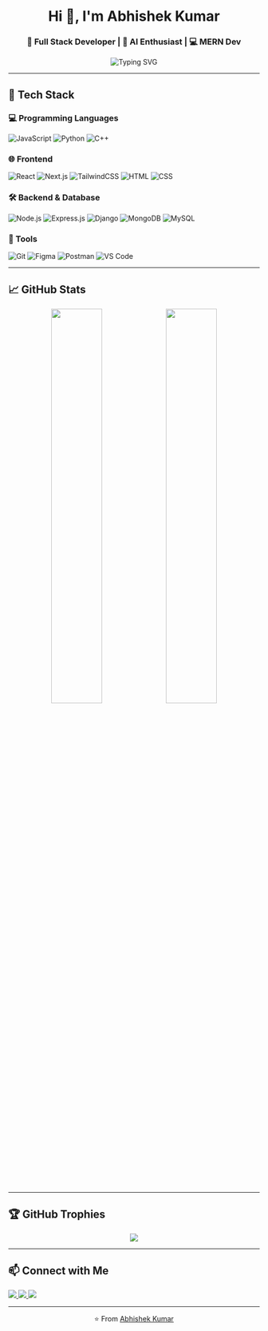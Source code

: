 <h1 align="center">Hi 👋, I'm Abhishek Kumar</h1>
<h3 align="center">🚀 Full Stack Developer | 🧠 AI Enthusiast | 💻 MERN Dev</h3>

<p align="center">
  <img src="https://readme-typing-svg.demolab.com?font=Fira+Code&pause=1000&center=true&vCenter=true&multiline=true&width=435&lines=Building+cool+web+apps+%F0%9F%9A%80;Loves+React%2C+Node%2C+PYthon+and+AI;Let's+connect+and+create+magic!" alt="Typing SVG" />
</p>

---

## 🚀 Tech Stack

### 💻 Programming Languages
![JavaScript](https://img.shields.io/badge/-JavaScript-F7DF1E?style=flat&logo=javascript&logoColor=black)
![Python](https://img.shields.io/badge/-Python-3776AB?style=flat&logo=python&logoColor=white)
![C++](https://img.shields.io/badge/-C++-00599C?style=flat&logo=c%2B%2B&logoColor=white)

### 🌐 Frontend
![React](https://img.shields.io/badge/-React-61DAFB?style=flat&logo=react&logoColor=black)
![Next.js](https://img.shields.io/badge/-Next.js-000000?style=flat&logo=next.js)
![TailwindCSS](https://img.shields.io/badge/-Tailwind_CSS-38B2AC?style=flat&logo=tailwind-css&logoColor=white)
![HTML](https://img.shields.io/badge/-HTML5-E34F26?style=flat&logo=html5&logoColor=white)
![CSS](https://img.shields.io/badge/-CSS3-1572B6?style=flat&logo=css3&logoColor=white)

### 🛠 Backend & Database
![Node.js](https://img.shields.io/badge/-Node.js-339933?style=flat&logo=node.js&logoColor=white)
![Express.js](https://img.shields.io/badge/-Express.js-000000?style=flat&logo=express&logoColor=white)
![Django](https://img.shields.io/badge/-Django-092E20?style=flat&logo=django&logoColor=white)
![MongoDB](https://img.shields.io/badge/-MongoDB-47A248?style=flat&logo=mongodb&logoColor=white)
![MySQL](https://img.shields.io/badge/-MySQL-4479A1?style=flat&logo=mysql&logoColor=white)

### 🔧 Tools
![Git](https://img.shields.io/badge/-Git-F05032?style=flat&logo=git&logoColor=white)
![Figma](https://img.shields.io/badge/-Figma-F24E1E?style=flat&logo=figma&logoColor=white)
![Postman](https://img.shields.io/badge/-Postman-FF6C37?style=flat&logo=postman&logoColor=white)
![VS Code](https://img.shields.io/badge/-VS_Code-007ACC?style=flat&logo=visual-studio-code&logoColor=white)

---

## 📈 GitHub Stats

<p align="center">
  <img src="https://github-readme-stats.vercel.app/api?username=kumarabhishek188&show_icons=true&theme=radical" width="45%" />
  <img src="https://github-readme-stats.vercel.app/api/top-langs/?username=kumarabhishek188&layout=compact&theme=radical" width="45%" />
</p>

---

## 🏆 GitHub Trophies

<p align="center">
  <img src="https://github-profile-trophy.vercel.app/?username=kumarabhishek188&theme=radical&no-frame=true&no-bg=true&margin-w=4" />
</p>

---

## 📫 Connect with Me

<p align="left">
  <a href="https://linkedin.com/in/abhishek-kumar-92157823a/" target="_blank">
    <img src="https://img.shields.io/badge/-LinkedIn-0077B5?style=flat&logo=linkedin&logoColor=white" />
  </a>
  <a href="https://github.com/kumarabhishek188" target="_blank">
    <img src="https://img.shields.io/badge/-GitHub-181717?style=flat&logo=github&logoColor=white" />
  </a>
  <a href="https://abhishek-portfolio2025.netlify.app/" target="_blank">
    <img src="https://img.shields.io/badge/-Portfolio-1F1F1F?style=flat&logo=vercel&logoColor=white" />
  </a>
</p>

---

<p align="center">⭐️ From <a href="https://github.com/kumarabhishek188">Abhishek Kumar</a></p>
